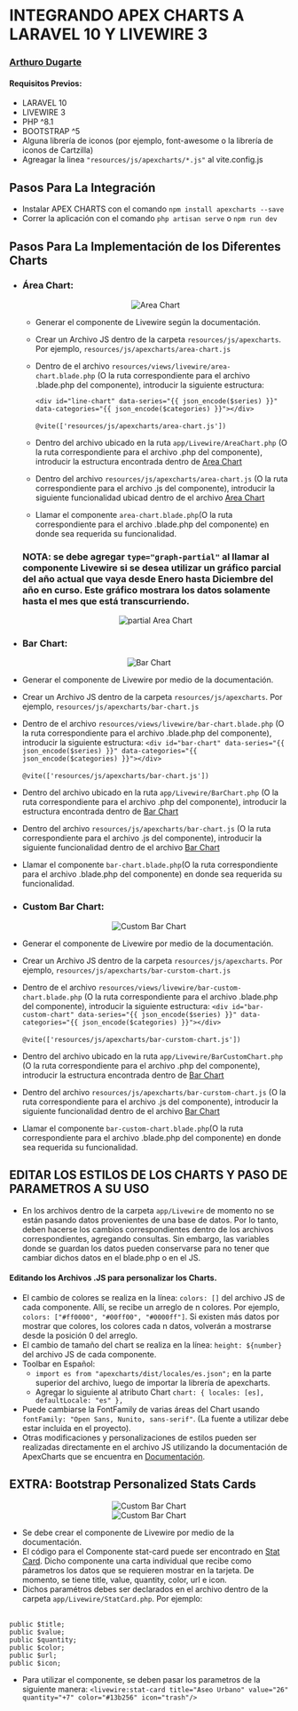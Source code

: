 # INTEGRANDO APEX CHARTS A LARAVEL 10 Y LIVEWIRE 3

### [Arthuro Dugarte](https://github.com/ArtDugarte)

#### Requisitos Previos:

-   LARAVEL 10
-   LIVEWIRE 3
-   PHP ^8.1
-   BOOTSTRAP ^5
-   Alguna librería de iconos (por ejemplo, font-awesome o la librería de iconos de Cartzilla)
-   Agreagar la linea `"resources/js/apexcharts/*.js"` al vite.config.js

## Pasos Para La Integración

-   Instalar APEX CHARTS con el comando `npm install apexcharts --save`
-   Correr la aplicación con el comando `php artisan serve` o `npm run dev`

## Pasos Para La Implementación de los Diferentes Charts

- ### Área Chart:

     <div style="text-align: center;">
         <img src="./READMEUtils/area-chart.png" alt="Area Chart" />
     </div>

    - Generar el componente de Livewire según la documentación.
    - Crear un Archivo JS dentro de la carpeta `resources/js/apexcharts`. Por ejemplo, `resources/js/apexcharts/area-chart.js`
    - Dentro de el archivo `resources/views/livewire/area-chart.blade.php` (O la ruta correspondiente para el archivo .blade.php del componente), introducir la siguiente estructura:

        `<div id="line-chart" data-series="{{ json_encode($series) }}" data-categories="{{ json_encode($categories) }}"></div>`
        <br />
        <br />
        `@vite(['resources/js/apexcharts/area-chart.js'])`

    - Dentro del archivo ubicado en la ruta `app/Livewire/AreaChart.php` (O la ruta correspondiente para el archivo .php del componente), introducir la estructura encontrada dentro de [Area Chart](./app/Livewire/AreaChart.php)
    - Dentro del archivo `resources/js/apexcharts/area-chart.js` (O la ruta correspondiente para el archivo .js del componente), introducir la siguiente funcionalidad ubicad dentro de el archivo [Area Chart](./resources/js/area-chart.js)
    - Llamar el componente `area-chart.blade.php`(O la ruta correspondiente para el archivo .blade.php del componente) en donde sea requerida su funcionalidad.

    ### NOTA: se debe agregar `type="graph-partial"` al llamar al componente Livewire si se desea utilizar un gráfico parcial del año actual que vaya desde Enero hasta Diciembre del año en curso. Este gráfico mostrara los datos solamente hasta el mes que está transcurriendo.

     <div style="text-align: center;">
     <img src="./READMEUtils/partial.jpg" alt="partial Area Chart" />
 </div>

- ### Bar Chart:

 <div style="text-align: center;">
     <img src="./READMEUtils/custom-bar.png" alt="Bar Chart" />
 </div>

-   Generar el componente de Livewire por medio de la documentación.
-   Crear un Archivo JS dentro de la carpeta `resources/js/apexcharts`. Por ejemplo, `resources/js/apexcharts/bar-chart.js`
-   Dentro de el archivo `resources/views/livewire/bar-chart.blade.php` (O la ruta correspondiente para el archivo .blade.php del componente), introducir la siguiente estructura:
    `<div id="bar-chart" data-series="{{ json_encode($series) }}" data-categories="{{ json_encode($categories) }}"></div>`
    <br />
    <br />
    `@vite(['resources/js/apexcharts/bar-chart.js'])`

-   Dentro del archivo ubicado en la ruta `app/Livewire/BarChart.php` (O la ruta correspondiente para el archivo .php del componente), introducir la estructura encontrada dentro de [Bar Chart](./app/Livewire/BarChart.php)
-   Dentro del archivo `resources/js/apexcharts/bar-chart.js` (O la ruta correspondiente para el archivo .js del componente), introducir la siguiente funcionalidad dentro de el archivo [Bar Chart](./resources/js/bar-chart.js)
-   Llamar el componente `bar-chart.blade.php`(O la ruta correspondiente para el archivo .blade.php del componente) en donde sea requerida su funcionalidad.

- ### Custom Bar Chart:

 <div style="text-align: center;">
     <img src="./READMEUtils/bar.png" alt="Custom Bar Chart" />
 </div>

-   Generar el componente de Livewire por medio de la documentación.
-   Crear un Archivo JS dentro de la carpeta `resources/js/apexcharts`. Por ejemplo, `resources/js/apexcharts/bar-curstom-chart.js`
-   Dentro de el archivo `resources/views/livewire/bar-custom-chart.blade.php` (O la ruta correspondiente para el archivo .blade.php del componente), introducir la siguiente estructura:
    `<div id="bar-custom-chart" data-series="{{ json_encode($series) }}" data-categories="{{ json_encode($categories) }}"></div>`
    <br />
    <br />
    `@vite(['resources/js/apexcharts/bar-curstom-chart.js'])`

-   Dentro del archivo ubicado en la ruta `app/Livewire/BarCustomChart.php` (O la ruta correspondiente para el archivo .php del componente), introducir la estructura encontrada dentro de [Bar Chart](./app/Livewire/BarCustomChart.php)
-   Dentro del archivo `resources/js/apexcharts/bar-curstom-chart.js` (O la ruta correspondiente para el archivo .js del componente), introducir la siguiente funcionalidad dentro de el archivo [Bar Chart](./resources/js/bar-curstom-chart.js)
-   Llamar el componente `bar-custom-chart.blade.php`(O la ruta correspondiente para el archivo .blade.php del componente) en donde sea requerida su funcionalidad.

## EDITAR LOS ESTILOS DE LOS CHARTS Y PASO DE PARAMETROS A SU USO

-   En los archivos dentro de la carpeta `app/Livewire` de momento no se están pasando datos provenientes de una base de datos. Por lo tanto, deben hacerse los cambios correspondientes dentro de los archivos correspondientes, agregando consultas. Sin embargo, las variables donde se guardan los datos pueden conservarse para no tener que cambiar dichos datos en el blade.php o en el JS.

#### Editando los Archivos .JS para personalizar los Charts.

-   El cambio de colores se realiza en la línea: `colors: []` del archivo JS de cada componente. Allí, se recibe un arreglo de n colores. Por ejemplo, `colors: ["#ff0000", "#00ff00", "#0000ff"]`. Si existen más datos por mostrar que colores, los colores cada n datos, volverán a mostrarse desde la posición 0 del arreglo.
-   El cambio de tamaño del chart se realiza en la línea: `height: ${number}` del archivo JS de cada componente.
-   Toolbar en Español:
    -   `import es from "apexcharts/dist/locales/es.json";` en la parte superior del archivo, luego de importar la librería de apexcharts.
    -   Agregar lo siguiente al atributo Chart
        `chart: {
      locales: [es],
      defaultLocale: "es"
  },`
- Puede cambiarse la FontFamily de varias áreas del Chart usando `fontFamily: "Open Sans, Nunito, sans-serif"`. (La fuente a utilizar debe estar incluida en el proyecto).
- Otras modificaciones y personalizaciones de estilos pueden ser realizadas directamente en el archivo JS utilizando la documentación de ApexCharts que se encuentra en [Documentación](https://apexcharts.com/docs/options/annotations/).

## EXTRA: Bootstrap Personalized Stats Cards

<div style="text-align: center;">
    <img src="./READMEUtils/stats-full.png" alt="Custom Bar Chart" />
</div>

<div style="text-align: center;">
    <img src="./READMEUtils/stats.png" alt="Custom Bar Chart" />
</div>

- Se debe crear el componente de Livewire por medio de la documentación.
- El código para el Componente stat-card puede ser encontrado en [Stat Card](./resources/livewire/stat-card.blade.php). Dicho componente una carta individual que recibe como párametros los datos que se requieren mostrar en la tarjeta. De momento, se tiene title, value, quantity, color, url e icon.
- Dichos paramétros debes ser declarados en el archivo dentro de la carpeta `app/Livewire/StatCard.php`. Por ejemplo:
<br/><br/>
```
public $title;
public $value;
public $quantity;
public $color;
public $url;
public $icon;
```

- Para utilizar el componente, se deben pasar los parametros de la siguiente manera: ``<livewire:stat-card title="Aseo Urbano" value="26" quantity="+7" color="#13b256" icon="trash"/>``
